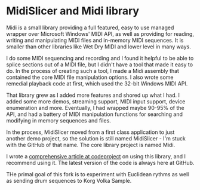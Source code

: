 # MidiSlicer and Midi library

Midi is a small library providing a full featured, easy to use managed wrapper over Microsoft Windows' MIDI API, as well as providing for reading, writing and manipulating MIDI files and in-memory MIDI sequences. It is smaller than other libraries like Wet Dry MIDI and lower level in many ways.

I do some MIDI sequencing and recording and I found it helpful to be able to splice sections out of a MIDI file, but I didn't have a tool that made it easy to do. In the process of creating such a tool, I made a Midi assembly that contained the core MIDI file manipulation options. I also wrote some remedial playback code at first, which used the 32-bit Windows MIDI API.

That library grew as I added more features and shored up what I had. I added some more demos, streaming support, MIDI input support, device enumeration and more. Eventually, I had wrapped maybe 90-95% of the API, and had a battery of MIDI manipulation functions for searching and modifying in memory sequences and files.

In the process, MidiSlicer moved from a first class application to just another demo project, so the solution is still named MidiSlicer - I'm stuck with the GitHub of that name. The core library project is named Midi.

I wrote a [comprehensive article at codeproject](https://www.codeproject.com/Articles/5272315/Midi-A-Windows-MIDI-Library-in-Csharp) on using this library, and I recommend using it. The latest version of the code is always here at GitHub.

THe primal goal of this fork is to experiment with Euclidean rythms as well as sending drum sequences to Korg Volka Sample.
